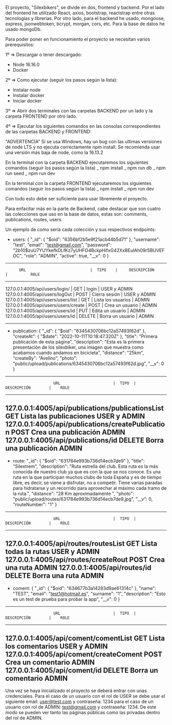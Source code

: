 El proyecto, "Silexbikers", se divide en dos, frontend y backend. Por el lado del frontend he utilizado React, axios, bootstrap, reactstrap entre otras tecnologías y librerias. Por otro lado, para el backend he usado, mongoose, express, jsonwebtoken, bcrypt, morgan, cors, etc. Para la base de datos he usado mongoDb.

Para poder poner en funcionamiento el proyecto se necesitan varios prerequisitos:

1º => Descargar o tener descargado:
- Node 16.16.0
- Docker

2º => Como ejecutar (seguir los pasos según la lista):

- Instalar node
- Instalar docker
- Iniciar docker

3º => Abrir dos terminales con las carpetas BACKEND por un lado y la carpeta FRONTEND por otro lado.

4º => Ejecutar los siguientes comandos en las consolas correspondientes de las carpetas BACKEND y FRONTEND:

"ADVERTENCIA"
Si se usa Windows, hay un bug con las ultimas versiones de node LTS y no ejecuta correctamente npm install.
Se recomienda usar una versión más baja de node, como la 16.13.2

En la terminal con la carpeta BACKEND ejecutaremos los siguientes comandos (seguir los pasos según la lista)
_ npm install
_ npm run db
_ npm run seed
_ npm run dev

En la terminal con la carpeta FRONTEND ejecutaremos los siguientes comandos (seguir los pasos según la lista)
_ npm install
_ npm run dev

Con todo esto debe ser suficiente para usar libremente el proyecto.

Para enfacitar más en la parte de Backend, cabe destacar que son cuatro las colecciones que uso en la base de datos, estas son: comments, publications, routes, users.

Un ejemplo de como sería cada colección y sus respectivos endpoints:

- users:
  {
    "_id": {
      "$oid": "6356bf2b5e9f21acb44b5d71"
    },
    "username": "test",
    "email": "test@gmail.com",
    "password": "$2b$10$zuU7YUYkefkDLfKz7yUHFO4BckpHifxG42XxBEulAh09r5BUVEFOC",
    "role": "ADMIN",
    "active": true,
    "__v": 0
  }
-------------------------- -------------------------------------------------------------------------
          URL                            |  TIPO    |     DESCRIPCIÓN      |          ROLE
-------------------------- -------------------------------------------------------------------------
  127.0.0.1:4005/api/users/login/        |   GET    |        login         |       USER y ADMIN
  127.0.0.1:4005/api/users/logOut        |  POST    |    Cierra sesión     |       USER y ADMIN
  127.0.0.1:4005/api/users/users/list    |   GET    |  Lista los usuarios  |           ADMIN
  127.0.0.1:4005/api/users/users/create  |   POST   |   Crea un usuario    |           ADMIN
  127.0.0.1:4005/api/users/users/id      |   PUT    |   Edita un usuario   |           ADMIN
  127.0.0.1:4005/api/users/users/id      |  DELETE  |   Borra un usuario   |           ADMIN
------------------------- --------------------------------------------------------------------------



- publication: 
{
    "_id": {
      "$oid": "6345430706bc12a57493f62d"
    },
    "createAt": {
      "$date": "2022-10-11T10:18:47.320Z"
    },
    "title": "Primera publicación de esta página",
    "description": "Esta es la primera presentación de los silexbiker, una imagen que muestra como acabamos cuando andamos en bicicleta",
    "distance": "25km",
    "createBy": "Avelino",
    "photo": "public/upload/publications/6345430706bc12a57493f62d.jpg",
    "__v": 0
  }

------------------------------------------------------------------------------------------------------
                         URL                       |  TIPO  |       DESCRIPCIÓN        |    ROLE
------------------------------------------------------------------------------------------------------
127.0.0.1:4005/api/publications/publicationsList       GET     Lista las publicaciones   USER y ADMIN
127.0.0.1:4005/api/publications/createPublication     POST      Crea una publicación        ADMIN
127.0.0.1:4005/api/publications/id                   DELETE     Borra una publicación       ADMIN
------------------------------------------------------------------------------------------------------



- route: 
"_id": {
      "$oid": "631784e993b736d14ecb7de9"
    },
    "title": "Silextrem",
    "description": "Ruta estrella del club. Esta ruta es la más conocida de nuestro club ya que es con la que se nos conoce. Es una ruta en la que participan muchos clubs de toda España y es de tiempo libre, es decir, se viene a disfrutar, no a competir. Tiene varias paradas para hidratarse y un recorrido para aprovechar al máximo cada tramo de la ruta.",
    "distance": "28 Km aproximadamente ",
    "photo": "public/upload/routes/631784e993b736d14ecb7de9.jpg",
    "__v": 0,
    "routeNumber": "1"
  }
-------------------------------------------------------------------------------------------------------
                         URL                       |  TIPO  |       DESCRIPCIÓN        |    ROLE
-------------------------------------------------------------------------------------------------------
127.0.0.1:4005/api/routes/routesList                   GET      Lista todas la rutas      USER y ADMIN
127.0.0.1:4005/api/routes/createRout                  POST         Crea una ruta            ADMIN
127.0.0.1:4005/api/routes/id                         DELETE       Borra una ruta            ADMIN
-------------------------------------------------------------------------------------------------------




- coment:
{
    "_id": {
      "$oid": "634677b3a14283d9ae61314c"
    },
    "name": "TEST",
    "email": "test1@hotmail.es",
    "surname": "1",
    "description": "Esto es un test de prueba para probar la app",
    "__v": 0
  }
----------------------------------------------------------------------------------------------------
                         URL                       |  TIPO  |       DESCRIPCIÓN        |    ROLE
----------------------------------------------------------------------------------------------------
127.0.0.1:4005/api/coment/comentList                   GET      Lista los comentarios    USER y ADMIN
127.0.0.1:4005/api/coment/createComent                 POST       Crea un comentario        ADMIN
127.0.0.1:4005/api/coment/id                         DELETE      Borra un comentario        ADMIN
----------------------------------------------------------------------------------------------------

Una vez se haya inicializado el proyecto se deberá entrar con unas credenciales. Para el caso de un usuario con el rol de USER se debe usar el siguiente email: user@test.com y contraseña: 1234
para el caso de un usuario con rol de ADMIN: test@gmail.com y contraseña: 1234.
De este modo se pueden ver tanto las páginas públicas como las privadas dentro del rol de ADMIN.

  
  